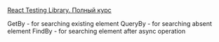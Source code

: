 [React Testing Library. Полный курс](https://www.youtube.com/watch?v=n79PMyqcCJ8&t=585s)

GetBy - for searching existing element
QueryBy - for searching absent element
FindBy - for searching element after async operation